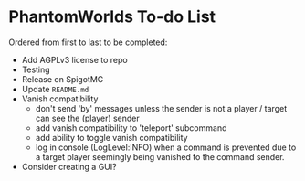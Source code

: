 # PhantomWorlds To-do List
Ordered from first to last to be completed:
* Add AGPLv3 license to repo
* Testing
* Release on SpigotMC
* Update `README.md`
* Vanish compatibility
    * don't send 'by' messages unless the sender is not a player / target can see the (player) sender
    * add vanish compatibility to 'teleport' subcommand
    * add ability to toggle vanish compatibility
    * log in console (LogLevel:INFO) when a command is prevented due to a target player seemingly being vanished to the command sender.
* Consider creating a GUI?